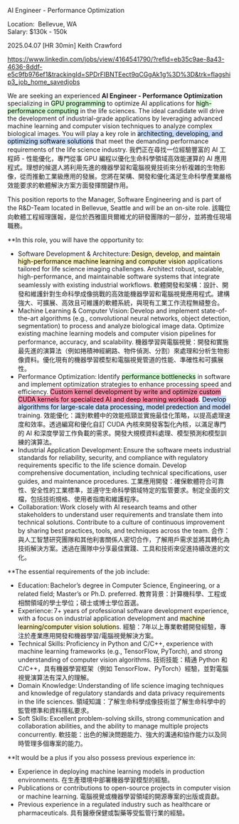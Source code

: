 
AI Engineer - Performance Optimization  
  
Location:  Bellevue, WA  
Salary: $130k - 150k  
  
2025.04.07 [HR 30min] Keith Crawford

https://www.linkedin.com/jobs/view/4164541790/?refId=eb35c9ae-8a43-4636-8ddf-e5c9fb976ef1&trackingId=SPDrFIBNTEect9qCGgAk1g%3D%3D&trk=flagship3_job_home_savedjobs

We are seeking an experienced **AI Engineer - Performance Optimization** specializing in <mark style="background: #BBFABBA6;">GPU programming</mark> to optimize AI applications for <mark style="background: #BBFABBA6;">high-performance computing</mark> in the life sciences. The ideal candidate will drive the development of industrial-grade applications by leveraging advanced machine learning and computer vision techniques to analyze complex biological images. You will play a key role in <mark style="background: #ADCCFFA6;">architecting, developing, and optimizing software solutions</mark> that meet the demanding performance requirements of the life science industry.  我們正在尋找一位經驗豐富的 AI 工程師 - 性能優化，專門從事 GPU 編程以優化生命科學領域高效能運算的 AI 應用程式。理想的候選人將利用先進的機器學習和電腦視覺技術來分析複雜的生物影像，從而推動工業級應用的發展。您將在架構、開發和優化滿足生命科學產業嚴格效能要求的軟體解決方案方面發揮關鍵作用。 
  
This position reports to the Manager, Software Engineering and is part of the R&D-Team located in Bellevue, Seattle and will be an on-site role.  該職位向軟體工程經理匯報，是位於西雅圖貝爾維尤的研發團隊的一部分，並將擔任現場職務。
  
**In this role, you will have the opportunity to:  

- Software Development & Architecture: <mark style="background: #FFF3A3A6;">Design, develop, and maintain high-performance machine learning and computer vision</mark> applications tailored for life science imaging challenges. Architect robust, scalable, high-performance, and maintainable software systems that integrate seamlessly with existing industrial workflows. 軟體開發和架構：設計、開發和維護針對生命科學成像挑戰的高效能機器學習和電腦視覺應用程式。建構強大、可擴展、高效且可維護的軟體系統，與現有工業工作流程無縫整合。
- Machine Learning & Computer Vision: Develop and implement state-of-the-art algorithms (e.g., convolutional neural networks, object detection, segmentation) to process and analyze biological image data. Optimize existing machine learning models and computer vision pipelines for performance, accuracy, and scalability. 機器學習與電腦視覺：開發和實施最先進的演算法（例如捲積神經網路、物件偵測、分割）來處理和分析生物影像資料。優化現有的機器學習模型和電腦視覺管道的性能、準確性和可擴展性。
- Performance Optimization: Identify <mark style="background: #BBFABBA6;">performance bottlenecks</mark> in software and implement optimization strategies to enhance processing speed and efficiency. <mark style="background: #FF5582A6;">Custom kernel development by write and optimize custom CUDA kernels for specialized AI and deep learning workloads</mark>. <mark style="background: #ADCCFFA6;">Develop algorithms for large-scale data processing, model predection and model</mark> training. 效能優化：識別軟體中的效能瓶頸並實施最佳化策略，以提高處理速度和效率。透過編寫和優化自訂 CUDA 內核來開發客製化內核，以滿足專門的 AI 和深度學習工作負載的需求。開發大規模資料處理、模型預測和模型訓練的演算法。
- Industrial Application Development: Ensure the software meets industrial standards for reliability, security, and compliance with regulatory requirements specific to the life science domain. Develop comprehensive documentation, including technical specifications, user guides, and maintenance procedures. 工業應用開發：確保軟體符合可靠性、安全性的工業標準，並遵守生命科學領域特定的監管要求。制定全面的文檔，包括技術規格、使用者指南和維護程序。
- Collaboration: Work closely with AI research teams and other stakeholders to understand user requirements and translate them into technical solutions. Contribute to a culture of continuous improvement by sharing best practices, tools, and techniques across the team.  合作：與人工智慧研究團隊和其他利害關係人密切合作，了解用戶需求並將其轉化為技術解決方案。透過在團隊中分享最佳實踐、工具和技術來促進持續改進的文化。 


**The essential requirements of the job include:  

- Education: Bachelor’s degree in Computer Science, Engineering, or a related field; Master’s or Ph.D. preferred. 教育背景：計算機科學、工程或相關領域的學士學位；碩士或博士學位首選。
- Experience: 7+ years of professional software development experience, with a focus on industrial application development and <mark style="background: #FFF3A3A6;">machine learning/computer vision solution</mark>s. 經驗：7年以上專業軟體開發經驗，專注於產業應用開發和機器學習/電腦視覺解決方案。
- Technical Skills: Proficiency in Python and C/C++, experience with machine learning frameworks (e.g., TensorFlow, PyTorch), and strong understanding of computer vision algorithms. 技術技能：精通 Python 和 C/C++，具有機器學習框架（例如 TensorFlow、PyTorch）經驗，並對電腦視覺演算法有深入的理解。
- Domain Knowledge: Understanding of life science imaging techniques and knowledge of regulatory standards and data privacy requirements in the life sciences. 領域知識：了解生命科學成像技術並了解生命科學中的監管標準和資料隱私要求。
- Soft Skills: Excellent problem-solving skills, strong communication and collaboration abilities, and the ability to manage multiple projects concurrently.  軟技能：出色的解決問題能力、強大的溝通和協作能力以及同時管理多個專案的能力。

**It would be a plus if you also possess previous experience in:  

- Experience in deploying machine learning models in production environments. 在生產環境中部署機器學習模型的經驗。
- Publications or contributions to open-source projects in computer vision or machine learning. 電腦視覺或機器學習領域的開源專案的出版或貢獻。
- Previous experience in a regulated industry such as healthcare or pharmaceuticals. 具有醫療保健或製藥等受監管行業的經驗。